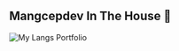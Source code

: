 ## Mangcepdev In The House 👋

![My Langs Portfolio](https://github-readme-stats.vercel.app/api/top-langs/?username=mangcecep&langs_count=8) 

<!--
**mangcecep/mangcecep** is a ✨ _special_ ✨ repository because its `README.md` (this file) appears on your GitHub profile.

Here are some ideas to get you started:

- 🔭 I’m currently working on ...
- 🌱 I’m currently learning ...
- 👯 I’m looking to collaborate on ...
- 🤔 I’m looking for help with ...
- 💬 Ask me about ...
- 📫 How to reach me: ...
- 😄 Pronouns: ...
- ⚡ Fun fact: ...
-->
